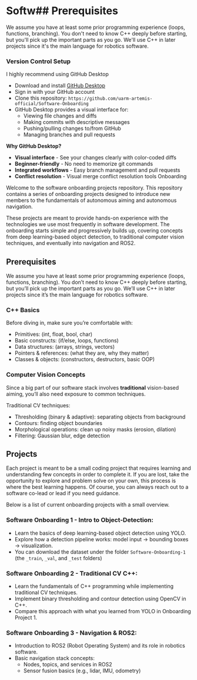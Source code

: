 # Softw## Prerequisites

We assume you have at least some prior programming experience (loops, functions, branching). You don't need to know C++ deeply before starting, but you'll pick up the important parts as you go. We'll use C++ in later projects since it's the main language for robotics software.

### Version Control Setup

I highly recommend using GitHub Desktop
- Download and install [GitHub Desktop](https://desktop.github.com/)
- Sign in with your GitHub account
- Clone this repository: `https://github.com/uarm-artemis-official/Software-Onboarding`
- GitHub Desktop provides a visual interface for:
  - Viewing file changes and diffs
  - Making commits with descriptive messages
  - Pushing/pulling changes to/from GitHub
  - Managing branches and pull requests

**Why GitHub Desktop?**
- **Visual interface** - See your changes clearly with color-coded diffs
- **Beginner-friendly** - No need to memorize git commands
- **Integrated workflows** - Easy branch management and pull requests
- **Conflict resolution** - Visual merge conflict resolution tools Onboarding

Welcome to the software onboarding projects repository. This repository contains a series of onboarding projects designed to introduce new members to the fundamentals of autonomous aiming and autonomous navigation.

These projects are meant to provide hands-on experience with the technologies we use most frequently in software development. The onboarding starts simple and progressively builds up, covering concepts from deep learning-based object detection, to traditional computer vision techniques, and eventually into navigation and ROS2.


## Prerequisites

We assume you have at least some prior programming experience (loops, functions, branching). You don’t need to know C++ deeply before starting, but you’ll pick up the important parts as you go. We’ll use C++ in later projects since it’s the main language for robotics software.

### C++ Basics

Before diving in, make sure you’re comfortable with:

- Primitives: (int, float, bool, char)
- Basic constructs: (if/else, loops, functions)
- Data structures: (arrays, strings, vectors)
- Pointers & references: (what they are, why they matter)
- Classes & objects: (constructors, destructors, basic OOP)

### Computer Vision Concepts

Since a big part of our software stack involves **traditional** vision-based aiming, you’ll also need exposure to common techniques.

Traditional CV techniques:
- Thresholding (binary & adaptive): separating objects from background
- Contours: finding object boundaries
- Morphological operations: clean up noisy masks (erosion, dilation)
- Filtering: Gaussian blur, edge detection


## Projects
Each project is meant to be a small coding project that requires learning and understanding few concepts in order to complete it. If you are lost, take the opportunity to explore and problem solve on your own, this process is where the best learning happens. Of course, you can always reach out to a software co-lead or lead if you need guidance.


Below is a list of current onboarding projects with a small overview.

### Software Onboarding 1 - Intro to Object-Detection: 
- Learn the basics of deep learning-based object detection using YOLO.
- Explore how a detection pipeline works: model input → bounding boxes → visualization.
- You can download the dataset under the folder `Software-Onboarding-1` (the `_train`, `_val`, and `_test` folders)

### Software Onboarding 2 - Traditional CV C++: 
- Learn the fundamentals of C++ programming while implementing traditional CV techniques.
- Implement binary thresholding and contour detection using OpenCV in C++.
- Compare this approach with what you learned from YOLO in Onboarding Project 1.


### Software Onboarding 3 - Navigation & ROS2:
- Introduction to ROS2 (Robot Operating System) and its role in robotics software.
- Basic navigation stack concepts:
    - Nodes, topics, and services in ROS2
    - Sensor fusion basics (e.g., lidar, IMU, odometry)

